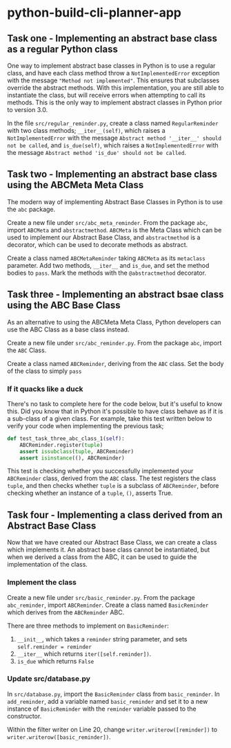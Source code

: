 # python-build-cli-planner-app

## Task one - Implementing an abstract base class as a regular Python class

One way to implement abstract base classes in Python is to use a regular class, and have each class method throw a `NotImplementedError` exception with the message `"Method not implemented"`. This ensures that subclasses override the abstract methods. With this implementation, you are still able to instantiate the class, but will receive errors when attempting to call its methods. This is the only way to implement abstract classes in Python prior to version 3.0.

In the file `src/regular_reminder.py`, create a class named `RegularReminder` with two class methods; `__iter__(self)`, which raises a `NotImplementedError` with the message `Abstract method '__iter__' should not be called`, and `is_due(self)`, which raises a `NotImplementedError` with the message `Abstract method 'is_due' should not be called`.

## Task two - Implementing an abstract base class using the ABCMeta Meta Class

The modern way of implementing Abstract Base Classes in Python is to use the `abc` package.

Create a new file under `src/abc_meta_reminder`. From the package `abc`, import `ABCMeta` and `abstractmethod`. `ABCMeta` is the Meta Class which can be used to implement our Abstract Base Class, and `abstractmethod` is a decorator, which can be used to decorate methods as abstract.

Create a class named `ABCMetaReminder` taking `ABCMeta` as its `metaclass` parameter. Add two methods, `__iter__` and `is_due`, and set the method bodies to `pass`. Mark the methods with the `@abstractmethod` decorator.

## Task three - Implementing an abstract bsae class using the ABC Base Class

As an alternative to using the ABCMeta Meta Class, Python developers can use the ABC Class as a base class instead.

Create a new file under `src/abc_reminder.py`. From the package `abc`, import the `ABC` Class.

Create a class named `ABCReminder`, deriving from the `ABC` class. Set the body of the class to simply `pass`

### If it quacks like a duck

There's no task to complete here for the code below, but it's useful to know this. Did you know that in Python it's possible to have class behave as if it is a sub-class of a given class. For example, take this test written below to verify your code when implementing the previous task;

```python
def test_task_three_abc_class_1(self):
    ABCReminder.register(tuple)
    assert issubclass(tuple, ABCReminder)
    assert isinstance((), ABCReminder)
```

This test is checking whether you successfully implemented your `ABCReminder` class, derived from the `ABC` class. The test registers the class `tuple`, and then checks whether `tuple` is a subclass of `ABCReminder`, before checking whether an instance of a `tuple`, `()`, asserts True.

## Task four - Implementing a class derived from an Abstract Base Class

Now that we have created our Abstract Base Class, we can create a class which implements it. An abstract base class cannot be instantiated, but when we derived a class from the ABC, it can be used to guide the implementation of the class.

### Implement the class

Create a new file under `src/basic_reminder.py`. From the package `abc_reminder`, import `ABCReminder`. Create a class named `BasicReminder` which derives from the `ABCReminder` ABC.

There are three methods to implement on `BasicReminder`:

1. `__init__`, which takes a `reminder` string parameter, and sets `self.reminder = reminder`
2. `__iter__` which returns `iter([self.reminder])`.
3. `is_due` which returns `False`

### Update src/database.py

In `src/database.py`, import the `BasicReminder` class from `basic_reminder`. In `add_reminder`, add a variable named `basic_reminder` and set it to a new instance of `BasicReminder` with the `reminder` variable passed to the constructor.

Within the filter writer on Line 20, change `writer.writerow([reminder])` to `writer.writerow([basic_reminder])`.